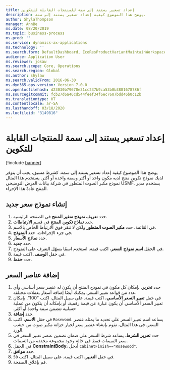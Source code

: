 ```yaml
---
title: إعداد تسعير يستند إلى سمة للمنتجات القابلة للتكوين
description: يوضح هذا الموضوع كيفية إعداد تسعير يستند إلى سمة.
author: ShylaThompson
manager: AnnBe
ms.date: 08/20/2019
ms.topic: business-process
ms.prod: ''
ms.service: dynamics-ax-applications
ms.technology: ''
ms.search.form: DefaultDashboard, EcoResProductVariantMaintainWorkspace, PCProductConfigurationModelListPage, PCPriceModelList, PCPriceModel, PCConstraintEditor
audience: Application User
ms.reviewer: josaw
ms.search.scope: Core, Operations
ms.search.region: Global
ms.author: shylaw
ms.search.validFrom: 2016-06-30
ms.dyn365.ops.version: Version 7.0.0
ms.openlocfilehash: d23030b79670e31cc237b9ca53b0b3881678786f
ms.sourcegitcommit: fcb27d6a46cd544feef34f6ec7607bdd46b0c12b
ms.translationtype: HT
ms.contentlocale: ar-SA
ms.lasthandoff: 03/18/2020
ms.locfileid: "3149816"
---
```

# <a name="set-up-attribute-based-pricing-for-configurable-products"></a>إعداد تسعير يستند إلى سمة للمنتجات القابلة للتكوين

[!include [banner](../../includes/banner.md)]

يوضح هذا الموضوع كيفية إعداد تسعير يستند إلى سمة. كشرط مسبق، يجب أن يتوفر لديك نموذج تكوين منتج لديه مكون واحد أو أكثر وسمة واحدة أو أكثر. يستخدم هذا المثال نموذج مكبر الصوت المتطور في شركة بيانات العرض التوضيحي USMF. يستخدم مدير المنتج عادةً هذا الإجراء.


## <a name="create-a-new-price-model"></a>إنشاء نموذج سعر جديد
1. حدد **تعريف نموذج متغير المنتج‬** في الصفحة الرئيسية.
2. حدد **نماذج تكوين المنتج** في قسم **الارتباطات**.
3. في القائمة، حدد **مكبر الصوت المتطور** ولكن لا تنقر فوق الارتباط الخاص بالاسم.
4. في جزء الإجراءات، حدد **النموذج**.
5. حدد **نماذج الأسعار**.
6. حدد **جديد**.
7. في الحقل **اسم نموذج السعر**، اكتب قيمة. استخدم اسمًا يسهّل التعرف على النموذج.  
8. في حقل **الوصف**، اكتب قيمة.
9. حدد **حفظ**.

## <a name="add-price-elements"></a>إضافة عناصر السعر
1. حدد **تحرير**. بإمكان كل مكون في نموذج المنتج أن يكون له عنصر سعر أساسي وأي عدد من قواعد تعبير السعر. يمكنك أيضًا إضافة أسعار بعملات مختلفة.  
2. في حقل **‏‫تعبير السعر الأساسي**، اكتب قيمة. على سبيل المثال، اكتب "100". بإمكان تعبير السعر الأساسي أن يكون عبارة عن قيمة رقمية، أو بإمكانه أن يتكون من عملية حسابية تتضمن سمة واحدة أو أكثر.  
3. حدد **إضافة**.
4. في حقل **الاسم**، اكتب `Rosewood`. يساعد اسم تعبير السعر على تحديد ما يمثله عنصر السعر. في هذا المثال، نقوم بإنشاء عنصر سعر لخيار خزانة مكبر صوت من خشب الورد.  
5. حدد **تحرير الشرط**. يساعد شرط السعر على ضمان تضمين عنصر تعبير السعر في سعر المبيعات فقط في حالة وجود مجموعة محددة من السمات.  
6. في الحقل **ConstraintBody**، أدخل `CabinetFinish=="Rosewood"`.
7. حدد **موافق**.
8. في حقل **التعبير**، اكتب قيمة. على سبيل المثال، اكتب `50`. 
9. قم بإغلاق الصفحة.

